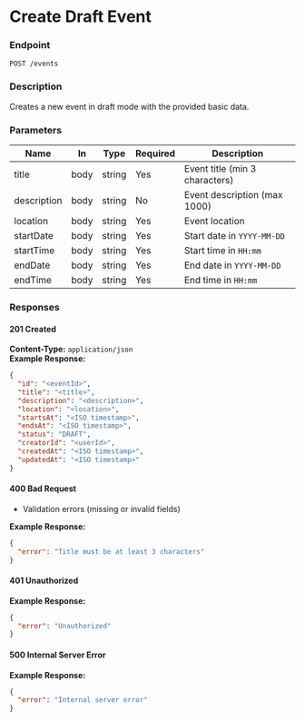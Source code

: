 # Create Draft Event

### Endpoint

`POST /events`

### Description

Creates a new event in draft mode with the provided basic data.

### Parameters

| Name        | In   | Type   | Required | Description                    |
| ----------- | ---- | ------ | -------- | ------------------------------ |
| title       | body | string | Yes      | Event title (min 3 characters) |
| description | body | string | No       | Event description (max 1000)   |
| location    | body | string | Yes      | Event location                 |
| startDate   | body | string | Yes      | Start date in `YYYY-MM-DD`     |
| startTime   | body | string | Yes      | Start time in `HH:mm`          |
| endDate     | body | string | Yes      | End date in `YYYY-MM-DD`       |
| endTime     | body | string | Yes      | End time in `HH:mm`            |

### Responses

#### 201 Created

**Content-Type:** `application/json`  
**Example Response:**

```json
{
  "id": "<eventId>",
  "title": "<title>",
  "description": "<description>",
  "location": "<location>",
  "startsAt": "<ISO timestamp>",
  "endsAt": "<ISO timestamp>",
  "status": "DRAFT",
  "creatorId": "<userId>",
  "createdAt": "<ISO timestamp>",
  "updatedAt": "<ISO timestamp>"
}
```

#### 400 Bad Request

- Validation errors (missing or invalid fields)

**Example Response:**

```json
{
  "error": "Title must be at least 3 characters"
}
```

#### 401 Unauthorized

**Example Response:**

```json
{
  "error": "Unauthorized"
}
```

#### 500 Internal Server Error

**Example Response:**

```json
{
  "error": "Internal server error"
}
```
